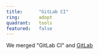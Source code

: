 ```yaml
---
title:      "GitLab CI"
ring:       adopt
quadrant:   tools
featured:   false
---
```


We merged "GitLab CI" and [GitLab](/tools/gitlab/)

